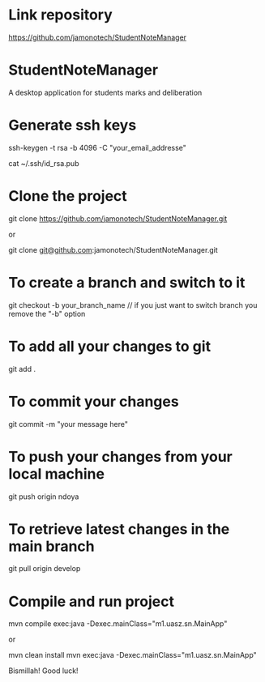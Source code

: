 # Link repository

https://github.com/jamonotech/StudentNoteManager

# StudentNoteManager
A desktop application for students marks and deliberation

# Generate ssh keys
ssh-keygen -t rsa -b 4096 -C "your_email_addresse"

cat ~/.ssh/id_rsa.pub

# Clone the project
git clone https://github.com/jamonotech/StudentNoteManager.git

or

git clone git@github.com:jamonotech/StudentNoteManager.git

# To create a branch and switch to it
git checkout -b your_branch_name  // if you just want to switch branch you remove the "-b" option

# To add all your changes to git
git add .

# To commit your changes
git commit -m "your message here"

# To push your changes from your local machine
git push origin ndoya

# To retrieve latest changes in the main branch
git pull origin develop

# Compile and run project
mvn compile exec:java -Dexec.mainClass="m1.uasz.sn.MainApp"

or

mvn clean install
mvn exec:java -Dexec.mainClass="m1.uasz.sn.MainApp"


Bismillah! Good luck!
